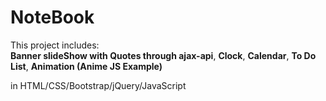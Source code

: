 # NoteBook
This project includes:  
<strong>Banner slideShow with Quotes through ajax-api</strong>, 
<strong>Clock</strong>,
<strong>Calendar</strong>,
<strong>To Do List</strong>,
<strong>Animation (Anime JS Example)</strong>  
  
in HTML/CSS/Bootstrap/jQuery/JavaScript
